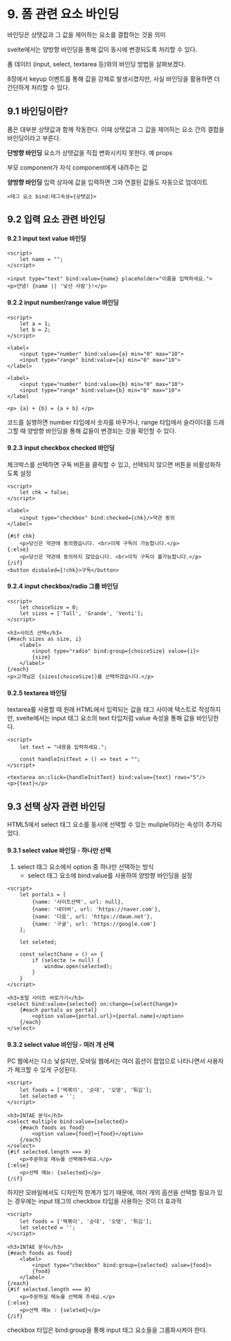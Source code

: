 # 9.  폼 관련 요소 바인딩


바인딩은 상탯값과 그 값을 제어하는 요소를 결합하는 것을 의미

svelte에서는 양방향 바인딩을 통해 값이 동시에 변경되도록 처리할 수 있다.

폼 데이터 (input, select, textarea 등)와의 바인딩 방법을 살펴보겠다.

8장에서 keyup 이벤트를 통해 값을 강제로 발생시켰지만, 사실 바인딩을 활용하면 더 간단하게 처리할 수 있다.

## 9.1 바인딩이란?
폼은 대부분 상탯값과 함께 작동한다. 이때 상탯값과 그 값을 제어하는 요소 간의 결합을 바인딩이라고 부른다.

**단방향 바인딩**
요소가 상탯값을 직접 변화시키지 못한다.
예 props

부모 component가 자식 component에게 내려주는 값

**양방향 바인딩**
입력 상자에 값을 입력하면 그와 연결된 값들도 자동으로 업데이트
```svelte
<태그 요소 bind:태그속셩={상탯값}>
```

## 9.2 입력 요소 관련 바인딩
#### 9.2.1 input text value 바인딩
```svelte
<script>
	let name = "";
</script>

<input type="text" bind:value={name} placeholder="이름을 입력하세요.">
<p>안녕! {name || '낯선 사람'}!</p>
```

#### 9.2.2 input number/range value 바인딩
```svelte
<script>
	let a = 1;
	let b = 2;
</script>

<label>
	<input type="number" bind:value={a} min="0" max="10">
	<input type="range" bind:value={a} min="0" max="10">
</label>

<label>
	<input type="number" bind:value={b} min="0" max="10">
	<input type="range" bind:value={b} min="0" max="10">
</label

<p> {a} + {b} = {a + b} </p>
```

코드를 실행하면 number 타입에서 숫자를 바꾸거나, range 타입에서 슬라이더를 드래그할 때 양방향 바인딩을 통해 값들이 변경되는 것을 확인할 수 있다.

#### 9.2.3 input checkbox checked 바인딩
체크박스를 선택하면 구독 버튼을 클릭할 수 있고, 선택되지 않으면 버튼을 비활성화하도록 설정

```svelte
<script>
	let chk = false;
</script>

<label>
	<input type="checkbox" bind:checked={chk}/>약관 동의
</label>

{#if chk}
	<p>당신은 약관에 동의했습니다. <br>이제 구독이 가능합니다.</p>
{:else}
	<p>당신은 약관에 동의하지 않았습니다. <br>아직 구독이 불가능합니다.</p>
{/if}
<button disbaled={!chk}>구독</button>
```

#### 9.2.4 input checkbox/radio 그룹 바인딩
```svelte
<script>
	let choiceSize = 0;
	let sizes = ['Tall', 'Grande', 'Venti'];
</script>

<h3>사이즈 선택</h3>
{#each sizes as size, i}
	<label>
		<input type="radio" bind:group={choiceSize} value={i}>
		{size}
	</label>
{/each}
<p>고객님은 {sizes[choiceSize]}를 선택하셨습니다.</p>
```

#### 9.2.5 textarea 바인딩
textarea를 사용할 때 원래 HTML에서 입력되는 값을 태그 사이에 텍스트로 작성하지만,
svelte에서는 input 태그 요소의 text 타입처럼 value 속성을 통해 값을 바인딩한다.
```svelte
<script>  
    let text = "내용을 입력하세요.";  
  
    const handleInitText = () => text = "";  
</script>  
  
<textarea on:click={handleInitText} bind:value={text} rows="5"/>  
<p>{text}</p>
```

## 9.3 선택 상자 관련 바인딩
HTML5에서 select 태그 요소를 동시에 선택할 수 있는 muliple이라는 속성이 추가되었다.

#### 9.3.1 select value 바인딩 - 하나만 선택
1. select 태그 요소에서 option 중 하나만 선택하는 방식
    - select 태그 요소에 bind:value를 사용하여 양방향 바인딩을 설정
```svelte
<script>
	let portals = [
		{name: '사이트선택', url: null},
		{name: '네이버', url: 'https://naver.com'},
		{name: '다음', url: 'https://daum.net'},
		{name: '구글', url: 'https://google.com'}
	];

	let seleted;

	const selectChane = () => {
		if (selecte != null) {
			window.open(selected);
		}
	}
</script>

<h3>포털 사이트 바로가기</h3>
<select bind:value={selected} on:change={selectChange}>
	{#each portals as portal}
		<option value={portal.url}>{portal.name}</option>
	{/each}
</select>
```

#### 9.3.2 select value 바인딩 - 여러 개 선택
PC 웹에서는 다소 낯설지만, 모바일 웹에서는 여러 옵션이 팝업으로 나타나면서 사용자가 체크할 수 있게 구성된다.
```svelte
<script>
	let foods = ['떡볶이', '순대', '오뎅', '튀김'];
	let selected = '';
</script>

<h3>INTAE 분식</h3>
<select multiple bind:value={selected}>
	{#each foods as food}
		<option value={food}>{food}</option>
	{/each}
</select>
{#if selected.length === 0}
	<p>주문하실 메뉴를 선택해주세요.</p>
{:else}
	<p>선택 메뉴: {selected}</p>
{/if}
```

하지만 모바일에서도 디자인적 한계가 있기 때문에, 여러 개의 옵션을 선택할 필요가 있는 경우에는 input 태그의 checkbox 타입을 사용하는 것이 더 효과적
```svelte
<script>
	let foods = ['떡볶이', '순대', '오뎅', '튀김'];
	let selected = '';
</script>

<h3>INTAE 분식</h3>
{#each foods as food}
	<label>
		<input type="checkbox" bind:group={selected} value={food}>
		{food}
	</label>
{/each}
{#if selected.length === 0}
	<p>주문하실 메뉴를 선택해 주세요.</p>
{:else}
	<p>선택 메뉴 : {seleted}</p>
{/if}
```

checkbox 타입은 bind:group을 통해 input 태그 요소들을 그룹화시켜야 한다.